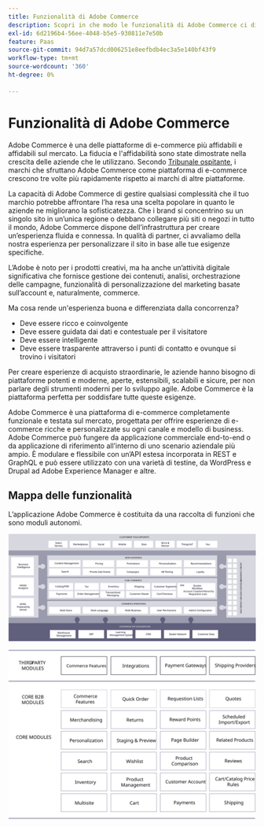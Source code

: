 ```yaml
---
title: Funzionalità di Adobe Commerce
description: Scopri in che modo le funzionalità di Adobe Commerce ci differenziano dalla concorrenza.
exl-id: 6d2196b4-56ee-4048-b5e5-930811e7e50b
feature: Paas
source-git-commit: 94d7a57dcd006251e8eefbdb4ec3a5e140bf43f9
workflow-type: tm+mt
source-wordcount: '360'
ht-degree: 0%

---
```


# Funzionalità di Adobe Commerce

Adobe Commerce è una delle piattaforme di e-commerce più affidabili e affidabili sul mercato. La fiducia e l&#39;affidabilità sono state dimostrate nella crescita delle aziende che le utilizzano. Secondo [Tribunale ospitante](https://hostingtribunal.com/blog/magento-statistics/#gref), i marchi che sfruttano Adobe Commerce come piattaforma di e-commerce crescono tre volte più rapidamente rispetto ai marchi di altre piattaforme.

La capacità di Adobe Commerce di gestire qualsiasi complessità che il tuo marchio potrebbe affrontare l’ha resa una scelta popolare in quanto le aziende ne migliorano la sofisticatezza. Che i brand si concentrino su un singolo sito in un’unica regione o debbano collegare più siti o negozi in tutto il mondo, Adobe Commerce dispone dell’infrastruttura per creare un’esperienza fluida e connessa. In qualità di partner, ci avvaliamo della nostra esperienza per personalizzare il sito in base alle tue esigenze specifiche.

L’Adobe è noto per i prodotti creativi, ma ha anche un’attività digitale significativa che fornisce gestione dei contenuti, analisi, orchestrazione delle campagne, funzionalità di personalizzazione del marketing basate sull’account e, naturalmente, commerce.

Ma cosa rende un&#39;esperienza buona e differenziata dalla concorrenza?

- Deve essere ricco e coinvolgente
- Deve essere guidata dai dati e contestuale per il visitatore
- Deve essere intelligente
- Deve essere trasparente attraverso i punti di contatto e ovunque si trovino i visitatori

Per creare esperienze di acquisto straordinarie, le aziende hanno bisogno di piattaforme potenti e moderne, aperte, estensibili, scalabili e sicure, per non parlare degli strumenti moderni per lo sviluppo agile. Adobe Commerce è la piattaforma perfetta per soddisfare tutte queste esigenze.

Adobe Commerce è una piattaforma di e-commerce completamente funzionale e testata sul mercato, progettata per offrire esperienze di e-commerce ricche e personalizzate su ogni canale e modello di business. Adobe Commerce può fungere da applicazione commerciale end-to-end o da applicazione di riferimento all’interno di uno scenario aziendale più ampio. È modulare e flessibile con un’API estesa incorporata in REST e GraphQL e può essere utilizzato con una varietà di testine, da WordPress e Drupal ad Adobe Experience Manager e altre.

## Mappa delle funzionalità

L’applicazione Adobe Commerce è costituita da una raccolta di funzioni che sono moduli autonomi.

![Mappa delle funzionalità di Adobe Commerce](../../assets/playbooks/capabilities-map.svg)

![Mappa delle funzionalità di Adobe Commerce](../../assets/playbooks/capabilities-modules.svg)
